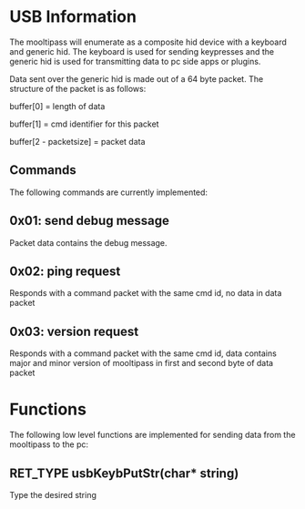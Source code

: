 USB Information
===============

The mooltipass will enumerate as a composite hid device with a keyboard and generic hid. The keyboard is used for sending keypresses and the generic hid is used for transmitting data to pc side apps or plugins.

Data sent over the generic hid is made out of a 64 byte packet. The structure of the packet is as follows:

buffer[0] = length of data

buffer[1] = cmd identifier for this packet

buffer[2 - packetsize] = packet data

Commands
--------
The following commands are currently implemented:

0x01: send debug message
------------------------
Packet data contains the debug message.

0x02: ping request
------------------
Responds with a command packet with the same cmd id, no data in data packet

0x03: version request
---------------------
Responds with a command packet with the same cmd id, data contains major and minor version of mooltipass in first and second byte of data packet


Functions
=========

The following low level functions are implemented for sending data from the mooltipass to the pc:

RET_TYPE usbKeybPutStr(char* string)
------------------------------------
Type the desired string
